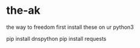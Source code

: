 # the-ak
the way to freedom
first install these on ur python3

 pip install dnspython
 pip install requests
